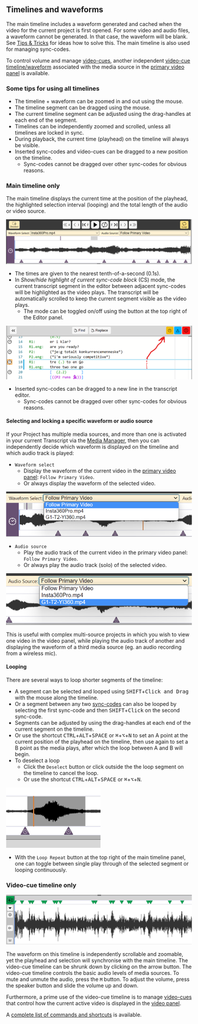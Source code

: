 ## Timelines and waveforms

The main timeline includes a waveform generated and cached when the video for the current project is first opened.
For some video and audio files, a waveform cannot be generated.
In that case, the waveform will be blank.
See [Tips & Tricks](tips.md) for ideas how to solve this.
The main timeline is also used for managing sync-codes.

To control volume and manage [video-cues](video.md), another independent [video-cue timeline/waveform](#media) associated with the media source in the [primary video panel](video.md) is available.

### Some tips for using all timelines

- The timeline + waveform can be zoomed in and out using the mouse.
- The timeline segment can be dragged using the mouse.
- The current timeline segment can be adjusted using the drag-handles at each end of the segment.
- Timelines can be independently zoomed and scrolled, unless all timelines are locked in sync.
- During playback, the current time (playhead) on the timeline will always be visible.
- Inserted sync-codes and video-cues can be dragged to a new position on the timeline.
    - Sync-codes cannot be dragged over other sync-codes for obvious reasons.

### Main timeline only

The main timeline displays the current time at the position of the playhead, the highlighted selection interval (looping) and the total length of the audio or video source.

[![Main timeline](images/timeline/main-timeline.png)](images/timeline/main-timeline.png)

- The times are given to the nearest tenth-of-a-second (0.1s).
- In _Show/hide highlight of current sync-code block_ (CS) mode, the current transcript segment in the editor between adjacent sync-codes will be highlighted as the video plays.
The transcript will be automatically scrolled to keep the current segment visible as the video plays.
    - The mode can be toggled on/off using the button at the top right of the Editor panel.

[![Toggles](images/timeline/toggle.png)](images/timeline/main-toggle.png)

- Inserted sync-codes can be dragged to a new line in the transcript editor.
    - Sync-codes cannot be dragged over other sync-codes for obvious reasons.

#### Selecting and locking a specific waveform or audio source

If your Project has multiple media sources, and more than one is activated in your current Transcript via the [Media Manager](media.md), then you can independently decide which waveform is displayed on the timeline and which audio track is played:

- `Waveform select`
    - Display the waveform of the current video in the [primary video panel](video.md): `Follow Primary Video`.
    - Or always display the waveform of the selected video.

[![Select waveform](images/timeline/select1.png)](images/timeline/select1.png)

- `Audio source`
    - Play the audio track of the current video in the primary video panel: `Follow Primary Video`.
    - Or always play the audio track (solo) of the selected video.

[![Select waveform](images/timeline/select2.png)](images/timeline/select2.png)

This is useful with complex multi-source projects in which you wish to view one video in the video panel, while playing the audio track of another and displaying the waveform of a third media source (eg. an audio recording from a wireless mic).

#### Looping <a id='loop'></a>

There are several ways to loop shorter segments of the timeline:

- A segment can be selected and looped using <kbd>SHIFT</kbd>+<kbd>Click and Drag</kbd> with the mouse along the timeline.
- Or a segment between any two [sync-codes](sync-code.md) can also be looped by selecting the first sync-code and then <kbd>SHIFT</kbd>+<kbd>Click</kbd> on the second sync-code.
- Segments can be adjusted by using the drag-handles at each end of the current segment on the timeline.
- Or use the shortcut <kbd>CTRL</kbd>+<kbd>ALT</kbd>+<kbd>SPACE</kbd> or <kbd>⌘</kbd>+<kbd>⌥</kbd>+<kbd>N</kbd> to set an A point at the current position of the playhead on the timeline, then use again to set a B point as the media plays, after which the loop between A and B will begin.
- To deselect a loop
    - Click the `Deselect` button or click outside the the loop segment on the timeline to cancel the loop.
    - Or use the shortcut <kbd>CTRL</kbd>+<kbd>ALT</kbd>+<kbd>SPACE</kbd> or <kbd>⌘</kbd>+<kbd>⌥</kbd>+<kbd>N</kbd>.

[![Looping](images/timeline/loop.png)](images/timeline/loop.png)

- With the `Loop Repeat` button at the top right of the main timeline panel, one can toggle between single play through of the selected segment or looping continuously.

### Video-cue timeline only  <a id='video-cue'></a>

[![Video-cue timeline](images/timeline/video-cue-timeline.png)](images/timeline/video-cue-timeline.png)

The waveform on this timeline is independently scrollable and zoomable, yet the playhead and selection will synchronise with the main timeline.
The video-cue timeline can be shrunk down by clicking on the arrow button.
The video-cue timeline controls the basic audio levels of media sources.
To mute and unmute the audio, press the `M` button.
To adjust the volume, press the speaker button and slide the volume up and down.

Furthermore, a prime use of the video-cue timeline is to manage [video-cues](cues.md) that control how the current active video is displayed in the [video panel](video.md).

A [complete list of commands and shortcuts](commands.md) is available.
